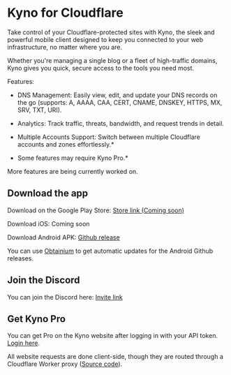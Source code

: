 # Kyno for Cloudflare

Take control of your Cloudflare-protected sites with Kyno, the sleek and powerful mobile client designed to keep you connected to your web infrastructure, no matter where you are.

Whether you're managing a single blog or a fleet of high-traffic domains, Kyno gives you quick, secure access to the tools you need most.

Features:

* DNS Management: Easily view, edit, and update your DNS records on the go (supports: A, AAAA, CAA, CERT, CNAME, DNSKEY, HTTPS, MX, SRV, TXT, URI).
* Analytics: Track traffic, threats, bandwidth, and request trends in detail.
* Multiple Accounts Support: Switch between multiple Cloudflare accounts and zones effortlessly.*

* Some features may require Kyno Pro.*

More features are being currently worked on.

## Download the app

Download on the Google Play Store: [Store link (Coming soon)](https://play.google.com/store/apps/details?id=dev.kyno.cf)

Download iOS: Coming soon

Download Android APK: [Github release](https://github.com/ae1dev/Kyno/releases)

You can use [Obtainium](https://github.com/ImranR98/Obtainium) to get automatic updates for the Android Github releases.

## Join the Discord

You can join the Discord here: [Invite link](https://discord.gg/xyPtKzjgWu)

## Get Kyno Pro

You can get Pro on the Kyno website after logging in with your API token. [Login here](https://kyno.dev/login).

All website requests are done client-side, though they are routed through a Cloudflare Worker proxy ([Source code](https://github.com/ae1dev/kyno-proxy)).
